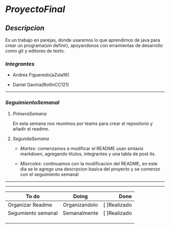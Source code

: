 # _ProyectoFinal_
 

## ___Descripcion___

Es un trabajo en parejas, donde usaremos lo que aprendimos de java para crear un programa(sin definir), apoyandonos con erramientas de desarrollo como git y editores de texto. 


### ___Integrantes___

[img1]: C:\Users\Dan_G\OneDrive\Documents\GitHub\ProyectoFinal\imagenes\81369594.png
* Andres Figueredo(aZola16)

[img2]: (78520146.png)
* Daniel Gaviria(RollinCC121)

---

### ___SeguimientoSemanal___
1. _PrimeraSemana_
   
   En esta semana nos reunimos por teams para crear el repositorio y añadir el readme. 

2. _SegundaSemana_
    <html>
    <body>
    <p style=»text-align: justify;»> 
   
   * _Martes:_ comenzamos a modificar el README usan sintaxis markdown, agregando titulos, integrantes y una tabla de post its.

   * _Miercoles:_ continuamos con la modificacion del README, en este dia se le agrego una descrpcion basica del proyecto y se comenzo con el seguimiento semanal

    </p>
    </body>
    </html>
---
---


|To do              |Doing           |Done           |
|-------------------|:--------------:|--------------:|
|Organizar Readme   |Organizandolo   |[ ]Realizado   |
|Segumiento semanal |Semanalmente    |[ ]Realizado   |
|                   |                |               |
|                   |                |               |
|                   |                |               |
